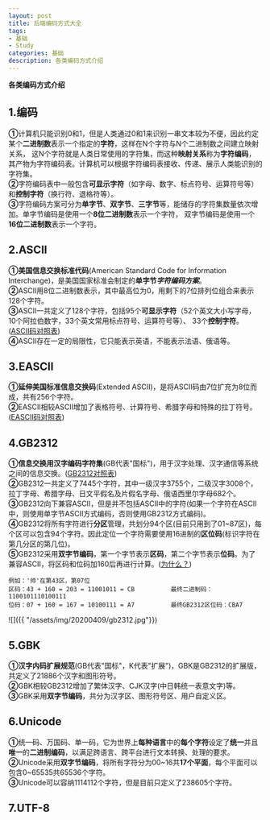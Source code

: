 ```yaml
---
layout: post
title: 后端编码方式大全
tags:
- 基础 
- Study
categories: 基础
description: 各类编码方式介绍
---  
```

**各类编码方式介绍**

<!-- more -->
## 1.编码
**①**计算机只能识别0和1，但是人类通过0和1来识别一串文本较为不便，因此约定某个**二进制数**表示一个指定的**字符**，这样在N个字符与N个二进制数之间建立映射关系，
这N个字符就是人类日常使用的字符集，而这种**映射关系**称为**字符编码**，其产物为字符编码表。计算机可以根据字符编码表接收、传递、展示人类能识别的字符集。  
**②**字符编码表中一般包含**可显示字符**（如字母、数字、标点符号、运算符号等）和**控制字符**（换行符、退格符等）。  
**③**字符编码方案可分为**单字节**、**双字节**、**三字节**等，能储存的字符集数量依次增加。单字节编码是使用一个**8位二进制数**表示一个字符，
双字节编码是使用一个**16位二进制数**表示一个字符。
## 2.ASCII
**①美国信息交换标准代码**(American Standard Code for Information Interchange)，是美国国家标准会制定的**单字节*****字符编码方案***。  
**②**ASCII用8位二进制数表示，其中最高位为0，用剩下的7位排列位组合来表示128个字符。  
**③**ASCII一共定义了128个字符，包括95个**可显示字符**（52个英文大小写字母，10个阿拉伯数字，33个英文常用标点符号、运算符号等）、
33个**控制字符**。([ASCII码对照表](http://ascii.911cha.com/))  
**④**ASCII存在一定的局限性，它只能表示英语，不能表示法语、俄语等。
## 3.EASCII
**①延伸美国标准信息交换码**(Extended ASCII)，是将ASCII码由7位扩充为8位而成，共有256个字符。  
**②**EASCII相较ASCII增加了表格符号、计算符号、希腊字母和特殊的拉丁符号。([EASCII码对照表](http://ascii.911cha.com/eascii.html))  
## 4.GB2312
**①信息交换用汉字编码字符集**(GB代表"国标")，用于汉字处理、汉字通信等系统之间的信息交换。([GB2312对照表](http://tools.jb51.net/table/gb2312))  
**②**GB2312一共定义了7445个字符，其中一级汉字3755个，二级汉字3008个，拉丁字母、希腊字母、日文平假名及片假名字母、俄语西里尔字母682个。  
**③**GB2312向下兼容ASCII，但是并不包括ASCII中的字符(如果一个字符在ASCII中，则使用单字节ASCII方式编码，否则使用GB2312方式编码)。  
**④**GB2312将所有字符进行**分区**管理，共划分94个区(目前只用到了01~87区)，每个区可以包含94个字符。因此定位一个字符需要使用16进制的**区位码**(标识字符在第几分区的第几位)。  
**⑤**GB2312采用**双字节编码**，第一个字节表示**区码**，第二个字节表示**位码**。为了兼容ASCII，将区码和位码加160后再进行计算。([为什么？](https://juejin.im/post/5c847cb5f265da2dd63929c2#heading-6))  
```text
例如：'帅'在第43区，第07位
区码：43 + 160 = 203 = 11001011 = CB          最终二进制码：1100101110100111
位码：07 + 160 = 167 = 10100111 = A7          最终GB2312区位码：CBA7
```
![]({{ "/assets/img/20200409/gb2312.jpg"}})
## 5.GBK
**①汉字内码扩展规范**(GB代表"国标"，K代表"扩展")，GBK是GB2312的扩展版，共定义了21886个汉字和图形符号。  
**②**GBK相较GB2312增加了繁体汉字、CJK汉字(中日韩统一表意文字)等。  
**③**GBK采用**双字节编码**，共分为汉字区、图形符号区、用户自定义区。  
## 6.Unicode
**①**统一码、万国码、单一码，它为世界上**每种语言**中的**每个字符**设定了**统一**并且**唯一**的**二进制编码**，以满足跨语言、跨平台进行文本转换、处理的要求。  
**②**Unicode采用**双字节编码**，将所有字符分为00~16共**17个平面**，每个平面可以包含0~65535共65536个字符。  
**③**Unicode可以容纳1114112个字符，但是目前只定义了238605个字符。
## 7.UTF-8
